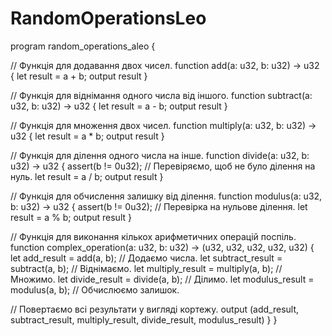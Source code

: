 # RandomOperationsLeo



program random_operations_aleo {

// Функція для додавання двох чисел.
    function add(a: u32, b: u32) -> u32 {
        let result = a + b;
        output result
    }

// Функція для віднімання одного числа від іншого.
    function subtract(a: u32, b: u32) -> u32 {
        let result = a - b;
        output result
    }

// Функція для множення двох чисел.
    function multiply(a: u32, b: u32) -> u32 {
        let result = a * b;
        output result
    }

// Функція для ділення одного числа на інше.
    function divide(a: u32, b: u32) -> u32 {
        assert(b != 0u32); // Перевіряємо, щоб не було ділення на нуль.
        let result = a / b;
        output result
    }

// Функція для обчислення залишку від ділення.
    function modulus(a: u32, b: u32) -> u32 {
        assert(b != 0u32); // Перевірка на нульове ділення.
        let result = a % b;
        output result
    }

// Функція для виконання кількох арифметичних операцій поспіль.
    function complex_operation(a: u32, b: u32) -> (u32, u32, u32, u32, u32) {
        let add_result = add(a, b);             // Додаємо числа.
        let subtract_result = subtract(a, b);   // Віднімаємо.
        let multiply_result = multiply(a, b);   // Множимо.
        let divide_result = divide(a, b);       // Ділимо.
        let modulus_result = modulus(a, b);     // Обчислюємо залишок.
        
// Повертаємо всі результати у вигляді кортежу.
        output (add_result, subtract_result, multiply_result, divide_result, modulus_result)
    }
}
